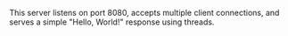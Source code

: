 This server listens on port 8080, accepts multiple client connections, and serves a simple "Hello, World!" response using threads.
